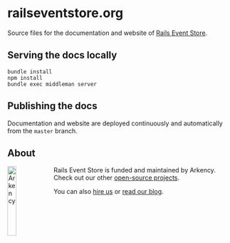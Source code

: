 # railseventstore.org

Source files for the documentation and website of [Rails Event Store](https://railseventstore.org).

## Serving the docs locally

```
bundle install
npm install
bundle exec middleman server
```

## Publishing the docs

Documentation and website are deployed continuously and automatically from the `master` branch.

## About

<img src="http://arkency.com/images/arkency.png" alt="Arkency" width="20%" align="left" />

Rails Event Store is funded and maintained by Arkency. Check out our other [open-source projects](https://github.com/arkency).

You can also [hire us](http://arkency.com) or [read our blog](http://blog.arkency.com).
